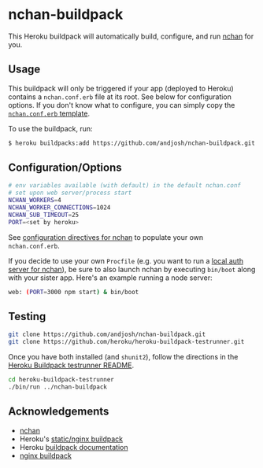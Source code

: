 # nchan-buildpack

This Heroku buildpack will automatically build, configure, and run [nchan][0] for you.

## Usage

This buildpack will only be triggered if your app (deployed to Heroku) contains a `nchan.conf.erb` file at its root. See below for configuration options. If you don't know what to configure, you can simply copy the [`nchan.conf.erb` template][6].

To use the buildpack, run:
~~~sh
$ heroku buildpacks:add https://github.com/andjosh/nchan-buildpack.git
~~~

## Configuration/Options

~~~sh
# env variables available (with default) in the default nchan.conf
# set upon web server/process start
NCHAN_WORKERS=4
NCHAN_WORKER_CONNECTIONS=1024
NCHAN_SUB_TIMEOUT=25
PORT=<set by heroku>
~~~

See [configuration directives for nchan][5] to populate your own `nchan.conf.erb`.

If you decide to use your own `Procfile` (e.g. you want to run a [local auth server for nchan][7]), be sure to also launch nchan by executing `bin/boot` along with your sister app. Here's an example running a node server:

~~~sh
web: (PORT=3000 npm start) & bin/boot
~~~

## Testing

~~~sh
git clone https://github.com/andjosh/nchan-buildpack.git
git clone https://github.com/heroku/heroku-buildpack-testrunner.git
~~~

Once you have both installed (and `shunit2`), follow the directions in the [Heroku Buildpack testrunner README][4].

~~~sh
cd heroku-buildpack-testrunner
./bin/run ../nchan-buildpack
~~~

## Acknowledgements

- [nchan][0]
- Heroku's [static/nginx buildpack][1]
- Heroku [buildpack documentation][2]
- [nginx buildpack][3]

[0]: https://github.com/slact/nchan
[1]: https://github.com/heroku/heroku-buildpack-static
[2]: https://devcenter.heroku.com/articles/buildpack-api
[3]: https://github.com/ryandotsmith/nginx-buildpack
[4]: https://github.com/heroku/heroku-buildpack-testrunner
[5]: https://github.com/slact/nchan#configuration-directives
[6]: https://github.com/andjosh/nchan-buildpack/blob/master/scripts/config/templates/nchan.conf.erb
[7]: https://github.com/slact/nchan#securing-channels
